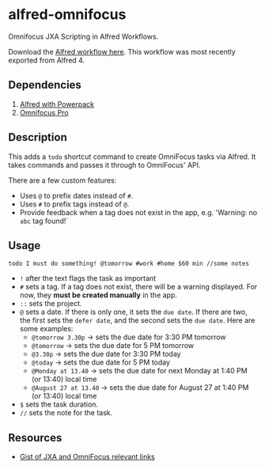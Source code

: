 # alfred-omnifocus

Omnifocus JXA Scripting in Alfred Workflows.

Download the [Alfred workflow here](./dist/Create%20Omnifocus%20Task.alfredworkflow).  This workflow was most recently exported from Alfred 4.

## Dependencies

1. [Alfred with Powerpack](https://www.alfredapp.com/)
1. [Omnifocus Pro](https://www.omnigroup.com/omnifocus/)

## Description

This adds a `todo` shortcut command to create OmniFocus tasks via Alfred.  It takes commands and passes it through to OmniFocus' API.

There are a few custom features:
- Uses `@` to prefix dates instead of `#`.
- Uses `#` to prefix tags instead of `@`.
- Provide feedback when a tag does not exist in the app, e.g. 'Warning: no `abc` tag found!`

## Usage

`todo I must do something! @tomorrow #work #home $60 min //some notes`
- `!` after the text flags the task as important
- `#` sets a tag.  If a tag does not exist, there will be a warning displayed.  For now, they **must be created manually** in the app.
- `::` sets the project.
- `@` sets a date. If there is only one, it sets the `due date`. If there are two, the first sets the `defer date`, and the second sets the `due date`.  Here are some examples:
    - `@tomorrow 3.30p` -> sets the due date for 3:30 PM tomorrow
    - `@tomorrow` -> sets the due date for 5 PM tomorrow
    - `@3.30p` -> sets the due date for 3:30 PM today
    - `@today` -> sets the due date for 5 PM today
    - `@Monday at 13.40` -> sets the due date for next Monday at 1:40 PM (or 13:40) local time
    - `@August 27 at 13.40` ->  sets the due date for August 27 at 1:40 PM (or 13:40) local time
- `$` sets the task duration.
- `//` sets the note for the task.

## Resources

- [Gist of JXA and OmniFocus relevant links](https://gist.github.com/instavictor/fb5f632dce2f686949577c00e9bfb3b0)
